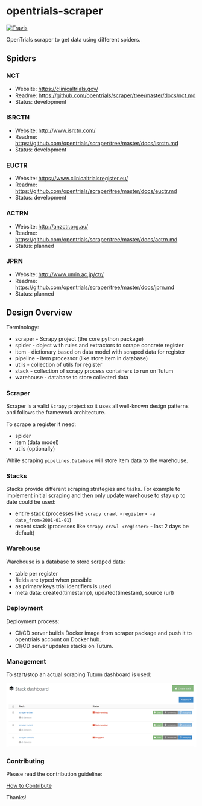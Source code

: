 # opentrials-scraper

[![Travis](https://img.shields.io/travis/opentrials/scraper/master.svg)](https://travis-ci.org/opentrials/scraper)

OpenTrials scraper to get data using different spiders.

## Spiders

### NCT

- Website: https://clinicaltrials.gov/
- Readme: https://github.com/opentrials/scraper/tree/master/docs/nct.md
- Status: development

### ISRCTN

- Website: http://www.isrctn.com/
- Readme: https://github.com/opentrials/scraper/tree/master/docs/isrctn.md
- Status: development

### EUCTR

- Website: https://www.clinicaltrialsregister.eu/
- Readme: https://github.com/opentrials/scraper/tree/master/docs/euctr.md
- Status: development

### ACTRN

- Website: http://anzctr.org.au/
- Readme: https://github.com/opentrials/scraper/tree/master/docs/actrn.md
- Status: planned

### JPRN

- Website: http://www.umin.ac.jp/ctr/
- Readme: https://github.com/opentrials/scraper/tree/master/docs/jprn.md
- Status: planned

## Design Overview

Terminology:
- scraper - Scrapy project (the core python package)
- spider - object with rules and extractors to scrape concrete register
- item - dictionary based on data model with scraped data for register
- pipeline - item processor (like store item in database)
- utils - collection of utils for register
- stack - collection of scrapy process containers to run on Tutum
- warehouse - database to store collected data

### Scraper

Scraper is a valid `Scrapy` project so it uses all well-known
design patterns and follows the framework architecture.

To scrape a register it need:
- spider
- item (data model)
- utils (optionally)

While scraping `pipelines.Database` will store item data to the warehouse.

### Stacks

Stacks provide different scraping strategies and tasks.
For example to implement initial scraping and then only
update warehouse to stay up to date could be used:
- entire stack (processes like `scrapy crawl <register> -a date_from=2001-01-01`)
- recent stack (processes like `scrapy crawl <register>` - last 2 days be default)

### Warehouse

Warehouse is a database to store scraped data:
- table per register
- fields are typed when possible
- as primary keys trial identifiers is used
- meta data: created(timestamp), updated(timestam), source (url)

### Deployment

Deployment process:
- CI/CD server builds Docker image from scraper package and push
it to opentrials account on Docker hub.
- CI/CD server updates stacks on Tutum.

### Management

To start/stop an actual scraping Tutum dashboard is used:

![Dashboard Storage](dashboard.png)

### Contributing

Please read the contribution guideline:

[How to Contribute](CONTRIBUTING.md)

Thanks!
